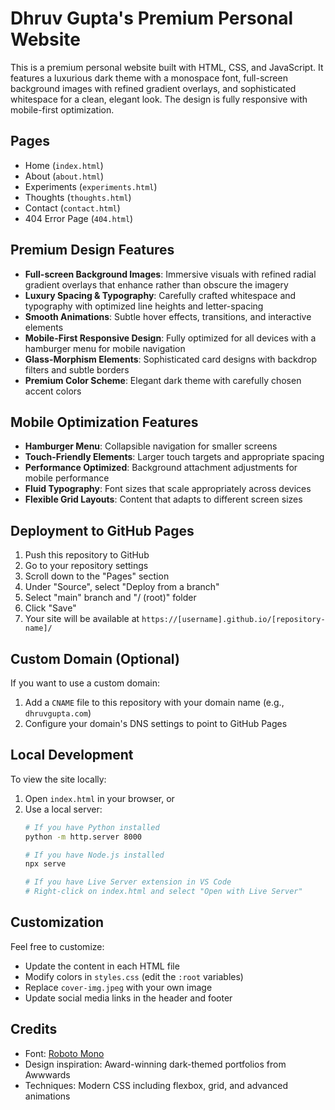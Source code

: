 # Dhruv Gupta's Premium Personal Website

This is a premium personal website built with HTML, CSS, and JavaScript. It features a luxurious dark theme with a monospace font, full-screen background images with refined gradient overlays, and sophisticated whitespace for a clean, elegant look. The design is fully responsive with mobile-first optimization.

## Pages

- Home (`index.html`)
- About (`about.html`)
- Experiments (`experiments.html`)
- Thoughts (`thoughts.html`)
- Contact (`contact.html`)
- 404 Error Page (`404.html`)

## Premium Design Features

- **Full-screen Background Images**: Immersive visuals with refined radial gradient overlays that enhance rather than obscure the imagery
- **Luxury Spacing & Typography**: Carefully crafted whitespace and typography with optimized line heights and letter-spacing
- **Smooth Animations**: Subtle hover effects, transitions, and interactive elements
- **Mobile-First Responsive Design**: Fully optimized for all devices with a hamburger menu for mobile navigation
- **Glass-Morphism Elements**: Sophisticated card designs with backdrop filters and subtle borders
- **Premium Color Scheme**: Elegant dark theme with carefully chosen accent colors

## Mobile Optimization Features

- **Hamburger Menu**: Collapsible navigation for smaller screens
- **Touch-Friendly Elements**: Larger touch targets and appropriate spacing
- **Performance Optimized**: Background attachment adjustments for mobile performance
- **Fluid Typography**: Font sizes that scale appropriately across devices
- **Flexible Grid Layouts**: Content that adapts to different screen sizes

## Deployment to GitHub Pages

1. Push this repository to GitHub
2. Go to your repository settings
3. Scroll down to the "Pages" section
4. Under "Source", select "Deploy from a branch"
5. Select "main" branch and "/ (root)" folder
6. Click "Save"
7. Your site will be available at `https://[username].github.io/[repository-name]/`

## Custom Domain (Optional)

If you want to use a custom domain:

1. Add a `CNAME` file to this repository with your domain name (e.g., `dhruvgupta.com`)
2. Configure your domain's DNS settings to point to GitHub Pages

## Local Development

To view the site locally:

1. Open `index.html` in your browser, or
2. Use a local server:
   ```bash
   # If you have Python installed
   python -m http.server 8000
   
   # If you have Node.js installed
   npx serve
   
   # If you have Live Server extension in VS Code
   # Right-click on index.html and select "Open with Live Server"
   ```

## Customization

Feel free to customize:

- Update the content in each HTML file
- Modify colors in `styles.css` (edit the `:root` variables)
- Replace `cover-img.jpeg` with your own image
- Update social media links in the header and footer

## Credits

- Font: [Roboto Mono](https://fonts.google.com/specimen/Roboto+Mono)
- Design inspiration: Award-winning dark-themed portfolios from Awwwards
- Techniques: Modern CSS including flexbox, grid, and advanced animations